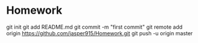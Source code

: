 # Homework
git init
git add README.md
git commit -m "first commit"
git remote add origin https://github.com/jasper915/Homework.git
git push -u origin master
